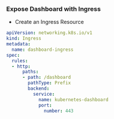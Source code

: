 ### Expose Dashboard with Ingress

* Create an Ingress Resource
```yml
apiVersion: networking.k8s.io/v1
kind: Ingress
metadata:
  name: dashboard-ingress
spec:
  rules:
  - http:
      paths:
      - path: /dashboard
        pathType: Prefix
        backend:
          service:
            name: kubernetes-dashboard
            port:
              number: 443
```